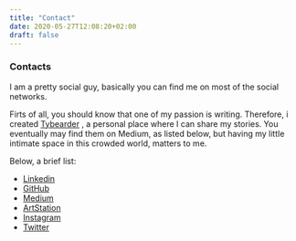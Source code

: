 ```yaml
---
title: "Contact"
date: 2020-05-27T12:08:20+02:00
draft: false
---
```


### Contacts

I am a pretty social guy, basically you can find me on most of the social networks.

Firts of all, you should know that one of my passion is writing.
Therefore, i created [Tybearder](https://tybearder.com/) , a personal place where I can share my stories.
You eventually may find them on Medium, as listed below, but having my little intimate space in this crowded world, matters to me.

Below, a brief list:

- [Linkedin](https://www.linkedin.com/in/andrea-bredice-63b102161/)
- [GitHub](https://github.com/dasher7)
- [Medium](https://medium.com/@bredice.andrea)
- [ArtStation](https://www.artstation.com/andrea_bredice)
- [Instagram](https://medium.com/@bredice.andrea)
- [Twitter](https://twitter.com/andrebredi)
